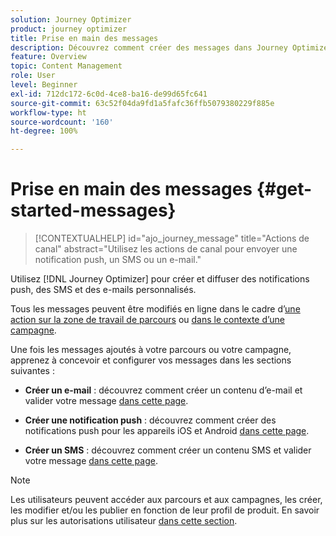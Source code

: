 ```yaml
---
solution: Journey Optimizer
product: journey optimizer
title: Prise en main des messages
description: Découvrez comment créer des messages dans Journey Optimizer
feature: Overview
topic: Content Management
role: User
level: Beginner
exl-id: 712dc172-6c0d-4ce8-ba16-de99d65fc641
source-git-commit: 63c52f04da9fd1a5fafc36ffb5079380229f885e
workflow-type: ht
source-wordcount: '160'
ht-degree: 100%

---
```


# Prise en main des messages {#get-started-messages}

>[!CONTEXTUALHELP]
>id="ajo_journey_message"
>title="Actions de canal"
>abstract="Utilisez les actions de canal pour envoyer une notification push, un SMS ou un e-mail."

Utilisez [!DNL Journey Optimizer] pour créer et diffuser des notifications push, des SMS et des e-mails personnalisés.

Tous les messages peuvent être modifiés en ligne dans le cadre d’[une action sur la zone de travail de parcours](messages-in-journeys.md) ou [dans le contexte d’une campagne](messages-in-campaigns.md).

Une fois les messages ajoutés à votre parcours ou votre campagne, apprenez à concevoir et configurer vos messages dans les sections suivantes :

* **Créer un e-mail** : découvrez comment créer un contenu d’e-mail et valider votre message [dans cette page](create-email.md).

* **Créer une notification push** : découvrez comment créer des notifications push pour les appareils iOS et Android [dans cette page](create-push.md).

* **Créer un SMS** : découvrez comment créer un contenu SMS et valider votre message [dans cette page](create-sms.md).

>[!NOTE]
>
>Les utilisateurs peuvent accéder aux parcours et aux campagnes, les créer, les modifier et/ou les publier en fonction de leur profil de produit. En savoir plus sur les autorisations utilisateur [dans cette section](../administration/permissions.md).
